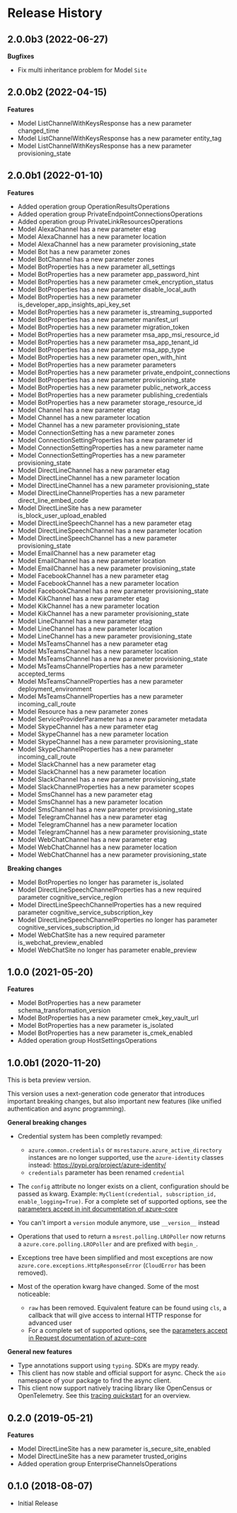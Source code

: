 # Release History

## 2.0.0b3 (2022-06-27)

**Bugfixes**

  - Fix multi inheritance problem for Model `Site`
 
## 2.0.0b2 (2022-04-15)

**Features**

  - Model ListChannelWithKeysResponse has a new parameter changed_time
  - Model ListChannelWithKeysResponse has a new parameter entity_tag
  - Model ListChannelWithKeysResponse has a new parameter provisioning_state

## 2.0.0b1 (2022-01-10)

**Features**

  - Added operation group OperationResultsOperations
  - Added operation group PrivateEndpointConnectionsOperations
  - Added operation group PrivateLinkResourcesOperations
  - Model AlexaChannel has a new parameter etag
  - Model AlexaChannel has a new parameter location
  - Model AlexaChannel has a new parameter provisioning_state
  - Model Bot has a new parameter zones
  - Model BotChannel has a new parameter zones
  - Model BotProperties has a new parameter all_settings
  - Model BotProperties has a new parameter app_password_hint
  - Model BotProperties has a new parameter cmek_encryption_status
  - Model BotProperties has a new parameter disable_local_auth
  - Model BotProperties has a new parameter is_developer_app_insights_api_key_set
  - Model BotProperties has a new parameter is_streaming_supported
  - Model BotProperties has a new parameter manifest_url
  - Model BotProperties has a new parameter migration_token
  - Model BotProperties has a new parameter msa_app_msi_resource_id
  - Model BotProperties has a new parameter msa_app_tenant_id
  - Model BotProperties has a new parameter msa_app_type
  - Model BotProperties has a new parameter open_with_hint
  - Model BotProperties has a new parameter parameters
  - Model BotProperties has a new parameter private_endpoint_connections
  - Model BotProperties has a new parameter provisioning_state
  - Model BotProperties has a new parameter public_network_access
  - Model BotProperties has a new parameter publishing_credentials
  - Model BotProperties has a new parameter storage_resource_id
  - Model Channel has a new parameter etag
  - Model Channel has a new parameter location
  - Model Channel has a new parameter provisioning_state
  - Model ConnectionSetting has a new parameter zones
  - Model ConnectionSettingProperties has a new parameter id
  - Model ConnectionSettingProperties has a new parameter name
  - Model ConnectionSettingProperties has a new parameter provisioning_state
  - Model DirectLineChannel has a new parameter etag
  - Model DirectLineChannel has a new parameter location
  - Model DirectLineChannel has a new parameter provisioning_state
  - Model DirectLineChannelProperties has a new parameter direct_line_embed_code
  - Model DirectLineSite has a new parameter is_block_user_upload_enabled
  - Model DirectLineSpeechChannel has a new parameter etag
  - Model DirectLineSpeechChannel has a new parameter location
  - Model DirectLineSpeechChannel has a new parameter provisioning_state
  - Model EmailChannel has a new parameter etag
  - Model EmailChannel has a new parameter location
  - Model EmailChannel has a new parameter provisioning_state
  - Model FacebookChannel has a new parameter etag
  - Model FacebookChannel has a new parameter location
  - Model FacebookChannel has a new parameter provisioning_state
  - Model KikChannel has a new parameter etag
  - Model KikChannel has a new parameter location
  - Model KikChannel has a new parameter provisioning_state
  - Model LineChannel has a new parameter etag
  - Model LineChannel has a new parameter location
  - Model LineChannel has a new parameter provisioning_state
  - Model MsTeamsChannel has a new parameter etag
  - Model MsTeamsChannel has a new parameter location
  - Model MsTeamsChannel has a new parameter provisioning_state
  - Model MsTeamsChannelProperties has a new parameter accepted_terms
  - Model MsTeamsChannelProperties has a new parameter deployment_environment
  - Model MsTeamsChannelProperties has a new parameter incoming_call_route
  - Model Resource has a new parameter zones
  - Model ServiceProviderParameter has a new parameter metadata
  - Model SkypeChannel has a new parameter etag
  - Model SkypeChannel has a new parameter location
  - Model SkypeChannel has a new parameter provisioning_state
  - Model SkypeChannelProperties has a new parameter incoming_call_route
  - Model SlackChannel has a new parameter etag
  - Model SlackChannel has a new parameter location
  - Model SlackChannel has a new parameter provisioning_state
  - Model SlackChannelProperties has a new parameter scopes
  - Model SmsChannel has a new parameter etag
  - Model SmsChannel has a new parameter location
  - Model SmsChannel has a new parameter provisioning_state
  - Model TelegramChannel has a new parameter etag
  - Model TelegramChannel has a new parameter location
  - Model TelegramChannel has a new parameter provisioning_state
  - Model WebChatChannel has a new parameter etag
  - Model WebChatChannel has a new parameter location
  - Model WebChatChannel has a new parameter provisioning_state

**Breaking changes**

  - Model BotProperties no longer has parameter is_isolated
  - Model DirectLineSpeechChannelProperties has a new required parameter cognitive_service_region
  - Model DirectLineSpeechChannelProperties has a new required parameter cognitive_service_subscription_key
  - Model DirectLineSpeechChannelProperties no longer has parameter cognitive_services_subscription_id
  - Model WebChatSite has a new required parameter is_webchat_preview_enabled
  - Model WebChatSite no longer has parameter enable_preview

## 1.0.0 (2021-05-20)

**Features**

  - Model BotProperties has a new parameter schema_transformation_version
  - Model BotProperties has a new parameter cmek_key_vault_url
  - Model BotProperties has a new parameter is_isolated
  - Model BotProperties has a new parameter is_cmek_enabled
  - Added operation group HostSettingsOperations

## 1.0.0b1 (2020-11-20)

This is beta preview version.

This version uses a next-generation code generator that introduces important breaking changes, but also important new features (like unified authentication and async programming).

**General breaking changes**

- Credential system has been completly revamped:

  - `azure.common.credentials` or `msrestazure.azure_active_directory` instances are no longer supported, use the `azure-identity` classes instead: https://pypi.org/project/azure-identity/
  - `credentials` parameter has been renamed `credential`

- The `config` attribute no longer exists on a client, configuration should be passed as kwarg. Example: `MyClient(credential, subscription_id, enable_logging=True)`. For a complete set of
  supported options, see the [parameters accept in init documentation of azure-core](https://github.com/Azure/azure-sdk-for-python/blob/main/sdk/core/azure-core/CLIENT_LIBRARY_DEVELOPER.md#available-policies)
- You can't import a `version` module anymore, use `__version__` instead
- Operations that used to return a `msrest.polling.LROPoller` now returns a `azure.core.polling.LROPoller` and are prefixed with `begin_`.
- Exceptions tree have been simplified and most exceptions are now `azure.core.exceptions.HttpResponseError` (`CloudError` has been removed).
- Most of the operation kwarg have changed. Some of the most noticeable:

  - `raw` has been removed. Equivalent feature can be found using `cls`, a callback that will give access to internal HTTP response for advanced user
  - For a complete set of
  supported options, see the [parameters accept in Request documentation of azure-core](https://github.com/Azure/azure-sdk-for-python/blob/main/sdk/core/azure-core/CLIENT_LIBRARY_DEVELOPER.md#available-policies)

**General new features**

- Type annotations support using `typing`. SDKs are mypy ready.
- This client has now stable and official support for async. Check the `aio` namespace of your package to find the async client.
- This client now support natively tracing library like OpenCensus or OpenTelemetry. See this [tracing quickstart](https://github.com/Azure/azure-sdk-for-python/tree/main/sdk/core/azure-core-tracing-opentelemetry) for an overview.

## 0.2.0 (2019-05-21)

**Features**

  - Model DirectLineSite has a new parameter is_secure_site_enabled
  - Model DirectLineSite has a new parameter trusted_origins
  - Added operation group EnterpriseChannelsOperations

## 0.1.0 (2018-08-07)

  - Initial Release
